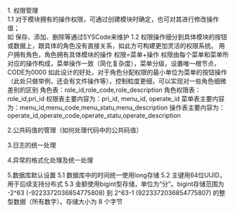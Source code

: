 <span>1. 权限管理<br>
1.1 对于模块拥有的操作权限，可通过创建模块时确定，也可对其进行修改操作值；<br>如 保存、添加、删除等通过SYSCode来维护
</span>
1.2 权限操作细分到具体模块的按钮或数据上，跟具体的角色没有直接关系，如此方可构建更加灵活的权限系统。
用户拥有角色，角色拥有具体模块的操作
权限=菜单+操作
权限由每个菜单和菜单所对应的操作构成，菜单操作一致（简化复杂度），菜单分级，设置唯一根节点，CODE为0000
如此设计的好处，对于角色分配权限的最小单位为菜单的按钮操作（此处只做举例，还会有文件操作等），控制粒度更细，可以实现对一些角色细微差别的区别
角色表：role_id,role_code,role_description
角色权限表：role_id,pri_id
权限表主要内容为：pri_id, menu_id, operate_id
菜单表主要内容为：menu_id,menu_code,menu_statu,menu_description
操作表主要内容为：operate_id,operate_code,operate_statu,operate_description


2.公共码值的管理（如何处理代码中的公共码值）

3.日志的统一处理

4.异常的格式化处理及统一处理

5.数据库默认设置
5.1 数据库中的时间统一使用long存储
5.2 主键用64位UUID，用于后续支持分布式
5.3 金额使用bigint型存储，单位为“分”。bigint存储范围为 -2^63 (-9223372036854775808) 到 2^63-1 (9223372036854775807) 的整型数据（所有数字）。存储大小为 8 个字节

